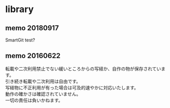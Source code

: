 # library
## memo 20180917
SmartGit test?
## memo 20160622
転載や二次利用禁止でない緩いところからの写経か、自作の物が保存されています。  
引き続き転載や二次利用は自由です。  
写経物に不正利用が有った場合は可及的速やかに対応いたします。  
動作の確かさは確認されていません。  
一切の責任は負いかねます。
